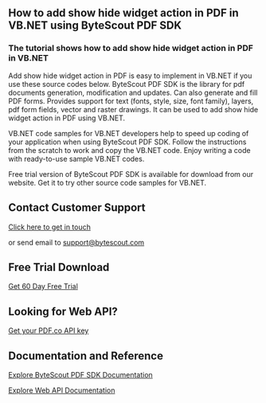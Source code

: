 ## How to add show hide widget action in PDF in VB.NET using ByteScout PDF SDK

### The tutorial shows how to add show hide widget action in PDF in VB.NET

Add show hide widget action in PDF is easy to implement in VB.NET if you use these source codes below. ByteScout PDF SDK is the library for pdf documents generation, modification and updates. Can also generate and fill PDF forms. Provides support for text (fonts, style, size, font family), layers, pdf form fields, vector and raster drawings. It can be used to add show hide widget action in PDF using VB.NET.

VB.NET code samples for VB.NET developers help to speed up coding of your application when using ByteScout PDF SDK. Follow the instructions from the scratch to work and copy the VB.NET code. Enjoy writing a code with ready-to-use sample VB.NET codes.

Free trial version of ByteScout PDF SDK is available for download from our website. Get it to try other source code samples for VB.NET.

## Contact Customer Support

[Click here to get in touch](https://bytescout.zendesk.com/hc/en-us/requests/new?subject=ByteScout%20PDF%20SDK%20Question)

or send email to [support@bytescout.com](mailto:support@bytescout.com?subject=ByteScout%20PDF%20SDK%20Question) 

## Free Trial Download

[Get 60 Day Free Trial](https://bytescout.com/download/web-installer?utm_source=github-readme)

## Looking for Web API? 

[Get your PDF.co API key](https://pdf.co/documentation/api?utm_source=github-readme)

## Documentation and Reference

[Explore ByteScout PDF SDK Documentation](https://bytescout.com/documentation/index.html?utm_source=github-readme)

[Explore Web API Documentation](https://pdf.co/documentation/api?utm_source=github-readme)
